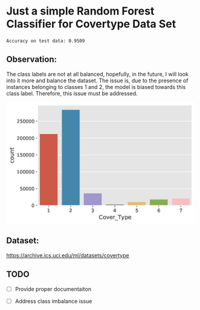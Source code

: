 # Just a simple Random Forest Classifier for Covertype Data Set

```
Accuracy on test data: 0.9509
```

Observation:
---
The class labels are not at all balanced, hopefully, in the future, I will look into it more and balance the dataset. The issue is, due to the presence of instances belonging to classes 1 and 2, the model is biased towards this class label. Therefore, this issue must be addressed.

<img src="images/label_distribution.jpg" width = "500" >


Dataset: 
---
https://archive.ics.uci.edu/ml/datasets/covertype


## TODO
* [ ] Provide proper documentaiton
* [ ] Address class imbalance issue

